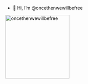 - 👋 Hi, I’m @oncethenwewillbefree
<img src="https://github.com/user-attachments/assets/ac32d3a4-3c70-4796-b397-4bd369cc55a9" width="200" alt="oncethenwewillbefree">
